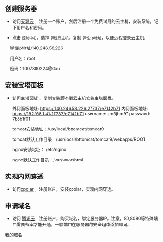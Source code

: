 ## 创建服务器

- 访问[天翼云](https://www.ctyun.cn) ，注册一个账户，然后注册一个免费试用的云主机，安装系统，记下用户名和密码。

- 点击 `控制中心`，选择 `弹性云主机`，复制 `弹性ip地址`，以便远程登录云主机。  

    弹性ip地址:140.246.58.226

    用户名：root

    密码：1007300224@Gxu

## 安装宝塔面板

- 访问[宝塔面板](https://www.bt.cn/new/index.html) ，复制安装脚本到云主机安装宝塔面板。
  
   外网面板地址: https://140.246.58.226:27737/e7142b71
   内网面板地址: https://192.168.1.41:27737/e7142b71
   username: am5jhm97
   password: 7b5b1f01
  
  tomcat安装地址：/usr/local/bttomcat/tomcat9
  
  tomcat默认工作目录：/usr/local/bttomcat/tomcat9/webapps/ROOT
  
  nginx安装地址： /etc/nginx
  
  nginx默认工作目录：/var/www/html

## 实现内网穿透

- 访问[cpolar](https://www.cpolar.com/) ，注册账户，安装cpolar，实现内网穿透。

## 申请域名

- 访问 [腾讯云](https://cloud.tencent.com)，注册账户，购买域名，绑定服务器IP。注意，80,8080等特殊端口需要备案才能开通，一般端口在服务器的安全组中添加即可。

[我的域名](http://halong.chat:8233)
